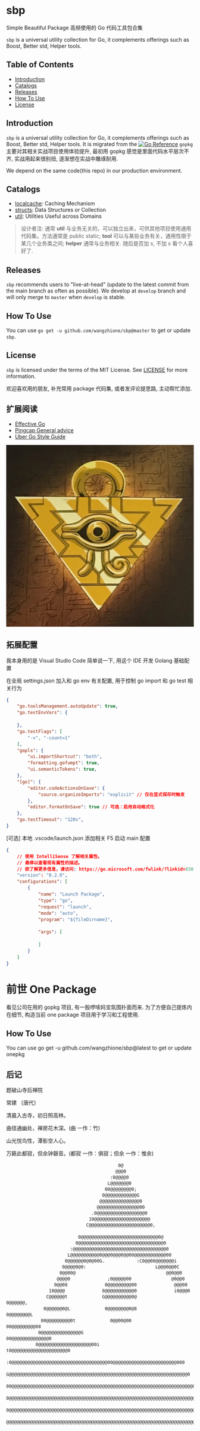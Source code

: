 # sbp

Simple Beautiful Package 高频使用的 Go 代码工具包合集

`sbp` is a universal utility collection for Go, it complements offerings such as Boost, Better std, Helper tools.

## Table of Contents

- [Introduction](#Introduction)
- [Catalogs](#Catalogs)
- [Releases](#Releases)
- [How To Use](#How-To-Use)
- [License](#License)

## Introduction

`sbp` is a universal utility collection for Go, it complements offerings such as Boost, Better std, Helper tools. It is migrated from the [![Go Reference](https://pkg.go.dev/badge/github.com/bytedance/gopkg.svg)](https://pkg.go.dev/github.com/bytedance/gopkg) `gopkg` 主要对其相关实战项目使用体验提升, 最初用 gopkg 感觉是里面代码水平层次不齐, 实战用起来很别扭, 逐渐想在实战中雕琢耐用.

We depend on the same code(this repo) in our production environment.

## Catalogs

* [localcache](https://github.com/wangzhione/sbp/tree/master/localcache): Caching Mechanism
* [structs](https://github.com/wangzhione/sbp/tree/master/structs): Data Structures or Collection
* [util](https://github.com/wangzhione/sbp/tree/master/util): Utilities Useful across Domains

> 设计者注: 通常 **util** 与业务无关的，可以独立出来，可供其他项目使用通用代码集。方法通常是 public static; **tool** 可以与某些业务有关，通用性限于某几个业务类之间; **helper** 通常与业务相关. 随后是否加 s, 不加 s 看个人喜好了. 

## Releases

`sbp` recommends users to "live-at-head" (update to the latest commit from the main branch as often as possible).
We develop at `develop` branch and will only merge to `master` when `develop` is stable.

## How To Use

You can use `go get -u github.com/wangzhione/sbp@master` to get or update `sbp`.

## License

`sbp` is licensed under the terms of the MIT License. See [LICENSE](LICENSE) for more information.

欢迎喜欢用的朋友, 补充常用 package 代码集, 或者发评论提思路, 主动帮忙添加.

## 扩展阅读

- [Effective Go](https://golang.org/doc/effective_go)
- [Pingcap General advice](https://pingcap.github.io/style-guide/general.html)
- [Uber Go Style Guide](https://github.com/uber-go/guide/blob/master/style.md)

![](god.webp)

## 拓展配置

我本身用的是 Visual Studio Code 简单说一下, 用这个 IDE 开发 Golang 基础配置

在全局 settings.json 加入和 go env 有关配置, 用于控制 go import 和 go test 相关行为

```JSON
{
    "go.toolsManagement.autoUpdate": true,
    "go.testEnvVars": {
        
    },
    "go.testFlags": [
        "-v", "-count=1"
    ],
    "gopls": {
        "ui.importShortcut": "both",
        "formatting.gofumpt": true,
        "ui.semanticTokens": true,
    },
    "[go]": {
        "editor.codeActionsOnSave": {
            "source.organizeImports": "explicit" // 仅在显式保存时触发
        },
        "editor.formatOnSave": true // 可选：启用自动格式化
    },
    "go.testTimeout": "120s",
}
```

[可选] 本地 .vscode/launch.json 添加相关 F5 启动 main 配置

```json
{
    // 使用 IntelliSense 了解相关属性。 
    // 悬停以查看现有属性的描述。
    // 欲了解更多信息，请访问: https://go.microsoft.com/fwlink/?linkid=830387
    "version": "0.2.0",
    "configurations": [
        {
            "name": "Launch Package",
            "type": "go",
            "request": "launch",
            "mode": "auto",
            "program": "${fileDirname}",

            "args": [
                
            ]
        }
    ]
}
```

# 前世 One Package 

看见公司在用的 gopkg 项目, 有一股啰嗦妈宝氛围扑面而来. 为了方便自己提炼内在细节, 构造当前 one package 项目用于学习和工程使用.

## How To Use

You can use go get -u github.com/wangzhione/sbp@latest to get or update onepkg

## 后记

题破山寺后禅院

常建 〔唐代〕

清晨入古寺，初日照高林。

曲径通幽处，禅房花木深。(曲 一作：竹)

山光悦鸟性，潭影空人心。

万籁此都寂，但余钟磬音。(都寂 一作：俱寂；但余 一作：惟余)

```
                                          0@
                                         @@@0
                                       :0@@@@0
                                      L@@@@@@@0
                                     00@@@@@@@@0;
                                    0@@@@@@@@@@@@G
                                   @@@@@@@@@@@@@@@0
                                  @@@@@@@@@@@@@@@@00
                                .0@@@@@@@@@@@@@@@@@@0
                               10@@@@@@@@@@@@@@@@@@@@@
                              C@@@@@@@@@@@@@@@@@@@@@@@0,

                           0@@@@@@@@@@@@@@@@@@@@@@@@@@@@@0@
                          0@@@@@@@@@@@@@@@@@@@@@@@@@@@@@@@@0
                        :@@@@@@@@@@@@@@@@@@@@@@@@@@@@@@@@@@@0
                       L@@@@@@@@@@@0@@@0@@@0@@00@@@@@@@@@@@@00
                      0@@@@@@0@0@00G.            :C0@@00@@@@@@@i
                     0@@@@0@0:                          L@@@0@@0C
                    0@@00@                                  @@0@@0
                   @@@@0              ;0@@@@@00               @0@@0
                  0@@08              0@@@@@@@@@00              @@@00
                10@@@@              8@@@@@@@@@@@0              i0@@@0
               C@@@@@@t             G@@@@@@@@@@0@              0@@@@@@,
              0@@@@@@0@L             0@@@@@@@@0@8             0@@@@@@@@L
             00@@@@@@@@@0t             0@@00@00             00@@@@@@@@@08
            0@@@@@@@@@@@@@@@G                            00@@@@@@@@@@@@@@0
           0@@@@@@@@@@@@@@@@@@@@00i                t0@@@@@@@@@@@@@@@@@@@@@0
         :0@@@@@@@@@@@@@@@@@@@@@@@@@@@@@@@@@@@@00@@@@@@@@@@@@@@@@@@@@@@@@000
        G@@@@@@@@@@@@@@@@@@@@@@@@@@@@@@@@@@@@@@@@@@@@@@@@@@@@@@@@@@@@@@@@@@@0
       00@@@@@@@@@@@@@@@@@@@@@@@@@@@@@@@@@@@@@@@@@@@@@@@@@@@@@@@@@@@@@@@@@@@@01
      0@@@@@@@@@@@@@@@@@@@@@@@@@@@@@@@@@@@@@@@@@@@@@@@@@@@@@@@@@@@@@@@@@@@@@@@@8
     0@@@@@@@@@@@@@@@@@@@@@@@@@@@@@@@@@@@@@@@@@@@@@@@@@@@@@@@@@@@@@@@@@@@@@@@@@00
    @@@@@@@@@@@@@@@@@@@@@@@@@@@@@@@@@@@@@@@@@@@@@@@@@@@@@@@@@@@@@@@@@@@@@@@@@@@@00
```